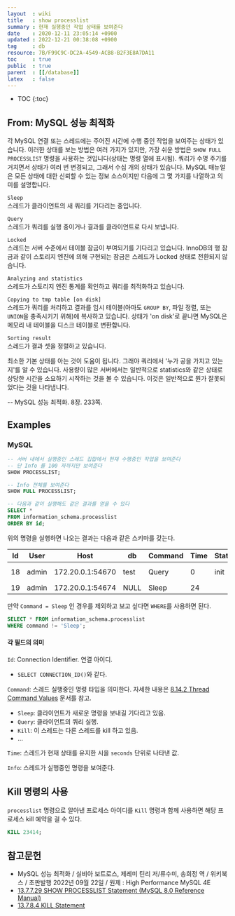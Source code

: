 ```yaml
---
layout  : wiki
title   : show processlist
summary : 현재 실행중인 작업 상태를 보여준다
date    : 2020-12-11 23:05:14 +0900
updated : 2022-12-21 00:38:08 +0900
tag     : db
resource: 7B/F99C9C-DC2A-4549-ACB8-B2F3E8A7DA11
toc     : true
public  : true
parent  : [[/database]]
latex   : false
---
```

* TOC
{:toc}

## From: MySQL 성능 최적화

>
각 MySQL 연결 또는 스레드에는 주어진 시간에 수행 중인 작업을 보여주는 상태가 있습니다.
이러한 상태를 보는 방법은 여러 가지가 있지만, 가장 쉬운 방법은 `SHOW FULL PROCESSLIST` 명령을 사용하는 것입니다(상태는 명령 열에 표시됨).
쿼리가 수명 주기를 거치면서 상태가 여러 번 변경되고, 그래서 수십 개의 상태가 있습니다.
MySQL 매뉴얼은 모든 상태에 대한 신뢰할 수 있는 정보 소스이지만 다음에 그 몇 가지를 나열하고 의미를 설명합니다.
>
`Sleep`  
스레드가 클라이언트의 새 쿼리를 기다리는 중입니다.
>
`Query`  
스레드가 쿼리를 실행 중이거나 결과를 클라이언트로 다시 보냅니다.
>
`Locked`  
스레드는 서버 수준에서 테이블 잠금이 부여되기를 기다리고 있습니다. InnoDB의 행 잠금과 같이 스토리지 엔진에 의해 구현되는 잠금은 스레드가 Locked 상태로 전환되지 않습니다.
>
`Analyzing and statistics`  
스레드가 스토리지 엔진 통계를 확인하고 쿼리를 최적화하고 있습니다.
>
`Copying to tmp table [on disk]`  
스레드가 쿼리를 처리하고 결과를 임시 테이블(아마도 `GROUP BY`, 파일 정렬, 또는 `UNION`을 충족시키기 위해)에 복사하고 있습니다.
상태가 'on disk'로 끝나면 MySQL은 메모리 내 테이블을 디스크 테이블로 변환합니다.
>
`Sorting result`  
스레드가 결과 셋을 정렬하고 있습니다.
>
최소한 기본 상태를 아는 것이 도움이 됩니다.
그래야 쿼리에서 '누가 공을 가지고 있는지'를 알 수 있습니다.
사용량이 많은 서버에서는 일반적으로 statistics와 같은 상태로 상당한 시간을 소요하기 시작하는 것을 볼 수 있습니다.
이것은 일반적으로 뭔가 잘못되었다는 것을 나타냅니다.
>
-- MySQL 성능 최적화. 8장. 233쪽.


## Examples
### MySQL

```sql
-- 서버 내에서 실행중인 스레드 집합에서 현재 수행중인 작업을 보여준다
-- 단 Info 를 100 자까지만 보여준다
SHOW PROCESSLIST;

-- Info 전체를 보여준다
SHOW FULL PROCESSLIST;

-- 다음과 같이 실행해도 같은 결과를 얻을 수 있다
SELECT *
FROM information_schema.processlist
ORDER BY id;
```

위의 명령을 실행하면 나오는 결과는 다음과 같은 스키마를 갖는다.

| Id  | User  | Host             | db   | Command | Time | State | Info             |
| --- | ---   | ---              | ---  | ---     | ---  | ---   | ---              |
| 18  | admin | 172.20.0.1:54670 | test | Query   | 0    | init  | SHOW PROCESSLIST |
| 19  | admin | 172.20.0.1:54674 | NULL | Sleep   | 24   |       | NULL             |

만약 `Command = Sleep` 인 경우를 제외하고 보고 싶다면 `WHERE`를 사용하면 된다.

```sql
SELECT * FROM information_schema.processlist
WHERE command != 'Sleep';
```

#### 각 필드의 의미
`Id`: Connection Identifier. 연결 아이디.
- `SELECT CONNECTION_ID()`와 같다.

`Command`: 스레드 실행중인 명령 타입을 의미한다. 자세한 내용은 [8.14.2 Thread Command Values]( https://dev.mysql.com/doc/refman/8.0/en/thread-commands.html ) 문서를 참고.
- `Sleep`: 클라이언트가 새로운 명령을 보내길 기다리고 있음.
- `Query`: 클라이언트의 쿼리 실행.
- `Kill`: 이 스레드는 다른 스레드를 kill 하고 있음.
- ...

`Time`: 스레드가 현재 상태를 유지한 시을 `seconds` 단위로 나타낸 값.

`Info`: 스레드가 실행중인 명령을 보여준다.

## Kill 명령의 사용

`processlist` 명령으로 알아낸 프로세스 아이디를 `Kill` 명령과 함께 사용하면 해당 프로세스 kill 예약을 걸 수 있다.

```sql
KILL 23414;
```

## 참고문헌

- MySQL 성능 최적화 / 실비아 보트로스, 제레미 틴리 저/류수미, 송희정 역 / 위키북스 / 초판발행 2022년 09월 22일 /  원제 : High Performance MySQL 4E
- [13.7.7.29 SHOW PROCESSLIST Statement (MySQL 8.0 Reference Manual)]( https://dev.mysql.com/doc/refman/8.0/en/show-processlist.html )
- [13.7.8.4 KILL Statement]( https://dev.mysql.com/doc/refman/8.0/en/kill.html )

